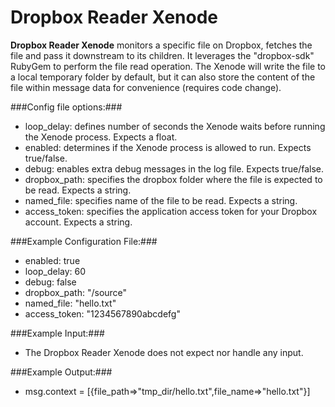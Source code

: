 Dropbox Reader Xenode
=====================

**Dropbox Reader Xenode** monitors a specific file on Dropbox, fetches the file and pass it downstream to its children. It leverages the "dropbox-sdk" RubyGem to perform the file read operation. The Xenode will write the file to a local temporary folder by default, but it can also store the content of the file within message data for convenience (requires code change).

###Config file options:###
* loop_delay: defines number of seconds the Xenode waits before running the Xenode process. Expects a float. 
* enabled: determines if the Xenode process is allowed to run. Expects true/false. 
* debug: enables extra debug messages in the log file. Expects true/false. 
* dropbox_path: specifies the dropbox folder where the file is expected to be read. Expects a string.    
* named_file: specifies name of the file to be read. Expects a string. 
* access_token: specifies the application access token for your Dropbox account. Expects a string. 

###Example Configuration File:###
* enabled: true
* loop_delay: 60
* debug: false
* dropbox_path: "/source"
* named_file: "hello.txt"
* access_token: "1234567890abcdefg"

###Example Input:###
* The Dropbox Reader Xenode does not expect nor handle any input.  

###Example Output:###
* msg.context = [{file_path=>"tmp_dir/hello.txt",file_name=>"hello.txt"}]
